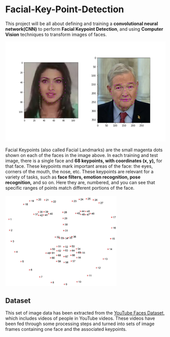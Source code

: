 # Facial-Key-Point-Detection
This project will be all about defining and training a <b>convolutional neural network(CNN)</b> to perform <b>Facial Keypoint Detection</b>, and using <b>Computer Vision</b> techniques to transform images of faces.

<img src="https://github.com/chaithanya21/Facial-Key-Point-Detection/blob/master/Images/key_pnts_image.png" width="550">

Facial Keypoints (also called Facial Landmarks) are the small magenta dots shown on each of the faces in the image above. In each training and test image, there is a single face and <b>68 keypoints, with coordinates (x, y),</b> for that face. These keypoints mark important areas of the face: the eyes, corners of the mouth, the nose, etc. These keypoints are relevant for a variety of tasks, such as <b>face filters, emotion recognition, pose recognition,</b> and so on. Here they are, numbered, and you can see that specific ranges of points match different portions of the face.
<br>
<br>
<img src="https://github.com/chaithanya21/Facial-Key-Point-Detection/blob/master/Images/landmarks_numbered.jpg" width="350">

<h2>Dataset</h2>

This set of image data has been extracted from the [YouTube Faces Dataset](https://www.cs.tau.ac.il/~wolf/ytfaces/), which includes videos of people in YouTube videos. These videos have been fed through some processing steps and turned into sets of image frames containing one face and the associated keypoints.
